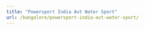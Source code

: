 ```yaml
---
title: "Powersport India Avt Water Sport"
url: /bangalore/powersport-india-avt-water-sport/
---
```

